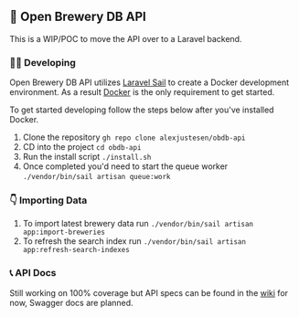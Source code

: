 ## 🍻 Open Brewery DB API

This is a WIP/POC to move the API over to a Laravel backend.

### 🏃‍♂️ Developing

Open Brewery DB API utilizes [Laravel Sail](https://laravel.com/docs/11.x/sail) to create a Docker development environment. As a result [Docker](https://www.docker.com/) is the only requirement to get started.

To get started developing follow the steps below after you've installed Docker.

1. Clone the repository `gh repo clone alexjustesen/obdb-api`
2. CD into the project `cd obdb-api`
3. Run the install script `./install.sh`
4. Once completed you'd need to start the queue worker `./vendor/bin/sail artisan queue:work`

### 👇 Importing Data

1. To import latest brewery data run `./vendor/bin/sail artisan app:import-breweries`
2. To refresh the search index run `./vendor/bin/sail artisan app:refresh-search-indexes`

### 📞 API Docs

Still working on 100% coverage but API specs can be found in the [wiki](https://github.com/alexjustesen/obdb-api/wiki/API) for now, Swagger docs are planned.
